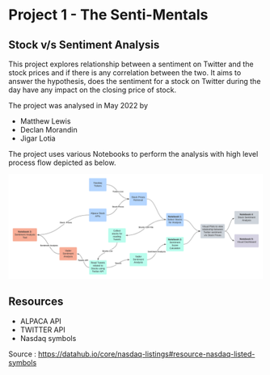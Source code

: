 # Project 1 - The Senti-Mentals
## Stock v/s Sentiment Analysis

This project explores relationship between a sentiment on Twitter and the stock prices and if there is any correlation between the two.  It aims to answer the hypothesis, does the sentiment for a stock on Twitter during the day have any impact on the closing price of stock.

The project was analysed in May 2022 by 
-   Matthew Lewis
-   Declan Morandin
-   Jigar Lotia

The project uses various Notebooks to perform the analysis with high level process flow depicted as below.

![Flow Chart](Images/Flow%20Chart.png)


## Resources

-  ALPACA API
-  TWITTER API
-  Nasdaq symbols

Source : https://datahub.io/core/nasdaq-listings#resource-nasdaq-listed-symbols

